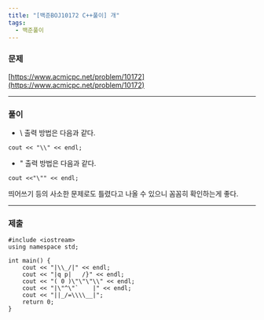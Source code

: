 ```yaml
---
title: "[백준BOJ10172 C++풀이] 개"
tags:
  - 백준풀이
---
```


### 문제
[https://www.acmicpc.net/problem/10172](https://www.acmicpc.net/problem/10172)

***

### 풀이
- \ 출력 방법은 다음과 같다.
```
cout << "\\" << endl;
```
- " 출력 방법은 다음과 같다.
```
cout <<"\"" << endl;
```
띄어쓰기 등의 사소한 문제로도 틀렸다고 나올 수 있으니 꼼꼼히 확인하는게 좋다.

***

### 제출
```C++17
#include <iostream>
using namespace std;

int main() {
	cout << "|\\_/|" << endl;
	cout << "|q p|   /}" << endl;
	cout << "( 0 )\"\"\"\\" << endl;
	cout << "|\"^\"`    |" << endl;
	cout << "||_/=\\\\__|";
	return 0;
}
```

